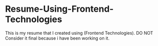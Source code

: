 # Resume-Using-Frontend-Technologies

This is my resume that I  created using (Frontend Technologies). DO NOT Consider it final because i have been working on it. 
